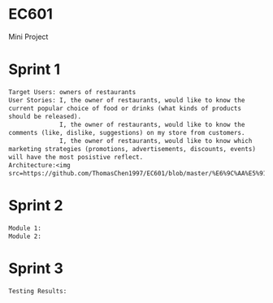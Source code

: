 # EC601
Mini Project

# Sprint 1
    Target Users: owners of restaurants
    User Stories: I, the owner of restaurants, would like to know the current popular choice of food or drinks (what kinds of products     should be released).              
                  I, the owner of restaurants, would like to know the comments (like, dislike, suggestions) on my store from customers.
                  I, the owner of restaurants, would like to know which marketing strategies (promotions, advertisements, discounts, events) will have the most posistive reflect.  
    Architecture:<img src=https://github.com/ThomasChen1997/EC601/blob/master/%E6%9C%AA%E5%91%BD%E5%90%8D.png/>
# Sprint 2
    Module 1:
    Module 2:
# Sprint 3
    Testing Results:

